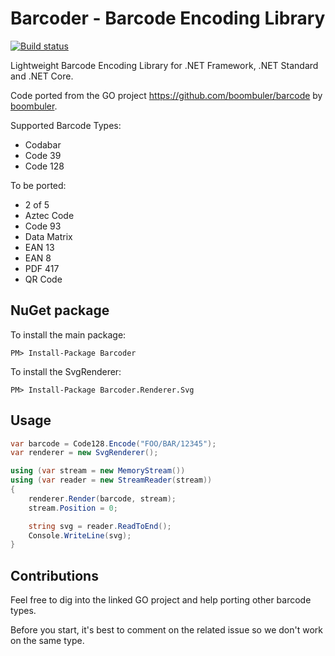 # Barcoder - Barcode Encoding Library

[![Build status](https://ci.appveyor.com/api/projects/status/x6dhc3m70nxj30mx/branch/master?svg=true)](https://ci.appveyor.com/project/huysentruitw/barcoder/branch/master)

Lightweight Barcode Encoding Library for .NET Framework, .NET Standard and .NET Core.

Code ported from the GO project https://github.com/boombuler/barcode by [boombuler](https://github.com/boombuler).

Supported Barcode Types:

* Codabar
* Code 39
* Code 128

To be ported:

* 2 of 5
* Aztec Code
* Code 93
* Data Matrix
* EAN 13
* EAN 8
* PDF 417
* QR Code

## NuGet package

To install the main package:

    PM> Install-Package Barcoder

To install the SvgRenderer:

    PM> Install-Package Barcoder.Renderer.Svg

## Usage

```csharp
var barcode = Code128.Encode("FOO/BAR/12345");
var renderer = new SvgRenderer();

using (var stream = new MemoryStream())
using (var reader = new StreamReader(stream))
{
    renderer.Render(barcode, stream);
    stream.Position = 0;

    string svg = reader.ReadToEnd();
    Console.WriteLine(svg);
}
```

## Contributions

Feel free to dig into the linked GO project and help porting other barcode types.

Before you start, it's best to comment on the related issue so we don't work on the same type.
